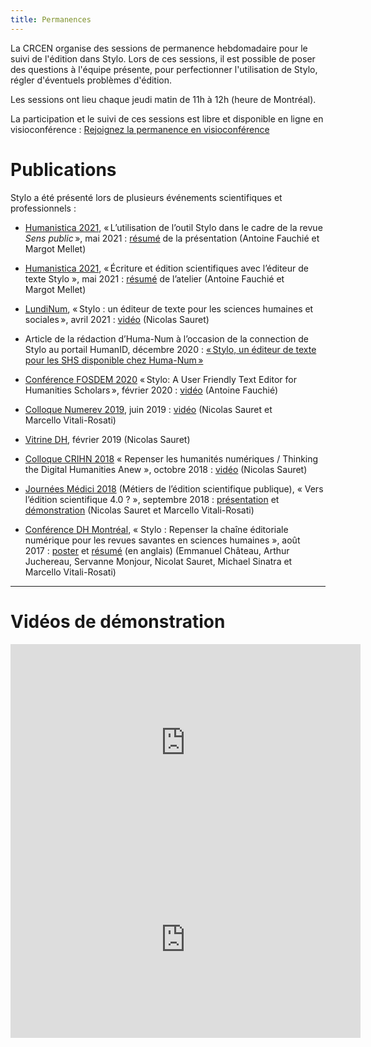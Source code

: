 ```yaml
---
title: Permanences
---
```


La CRCEN organise des sessions de permanence hebdomadaire pour le suivi de l'édition dans Stylo. Lors de ces sessions, il est possible de poser des questions à l'équipe présente, pour perfectionner l'utilisation de Stylo, régler d'éventuels problèmes d'édition.

Les sessions ont lieu chaque jeudi matin de 11h à 12h (heure de Montréal).

La participation et le suivi de ces sessions est libre et disponible en ligne en visioconférence : <a class="btn btn-info" href="https://meet.jit.si/stylo" role="button">Rejoignez la permanence en visioconférence</a>

# Publications

Stylo a été présenté lors de plusieurs événements scientifiques et professionnels :

- [Humanistica 2021](https://humanistica2021.sciencesconf.org), « L’utilisation de l’outil Stylo dans le cadre de la revue *Sens public* », mai 2021 : [résumé](https://humanistica2021.sciencesconf.org/340826) de la présentation (Antoine Fauchié et Margot Mellet)

- [Humanistica 2021](https://humanistica2021.sciencesconf.org), « Écriture et édition scientifiques avec l’éditeur de texte Stylo », mai 2021 : [résumé](https://humanistica2021.sciencesconf.org/340911) de l’atelier (Antoine Fauchié et Margot Mellet)

- [LundiNum](https://agenda.inha.fr/events/stylo-un-editeur-de-texte-pour-les-sciences-humaines-et-sociales), « Stylo : un éditeur de texte pour les sciences humaines et sociales », avril 2021 : [vidéo](https://www.youtube.com/watch?v=ATvCk6NSpdQ&list=PLsl8NWzVv6T2CQFtBOfnlA_EKLFeCFSUG) (Nicolas Sauret)

- Article de la rédaction d’Huma-Num à l’occasion de la connection de Stylo au portail HumanID, décembre 2020 : [« Stylo, un éditeur de texte pour les SHS disponible chez Huma-Num »](https://humanum.hypotheses.org/6311)

- [Conférence FOSDEM 2020](https://archive.fosdem.org/2020/) « Stylo: A User Friendly Text Editor for Humanities Scholars », février 2020 : [vidéo](https://youtu.be/OymvZQpkFAM) (Antoine Fauchié)

- [Colloque Numerev 2019](https://numerev.com/agenda.id-9.html), juin 2019 : [vidéo](https://youtu.be/-WHoTXw6Two?t=20878) (Nicolas Sauret et Marcello Vitali-Rosati)

- [Vitrine DH](https://crihn.openum.ca/nouvelles/2018/12/01/vitrine-hn-dh-showcase-2019/), février 2019 (Nicolas Sauret)

- [Colloque CRIHN 2018](https://www.crihn.org/colloque-2018/) « Repenser les humanités numériques / Thinking the Digital Humanities Anew », octobre 2018 : [vidéo](https://archive.org/embed/CRIHN2018NicolasSauretStyloUnditeurSmantiquePourLesHumanits) (Nicolas Sauret)

- [Journées Médici 2018](https://medici2018.sciencesconf.org/) (Métiers de l’édition scientifique publique), « Vers l’édition scientifique 4.0 ? »,  septembre 2018 : [présentation](https://ecrituresnumeriques.github.io/s_StyloMedici/) et [démonstration](https://www.youtube.com/embed/qcwEqbcxBF8) (Nicolas Sauret et Marcello Vitali-Rosati)

- [Conférence DH Montréal](https://dh2017.adho.org/program-2/abstracts/), « Stylo : Repenser la chaîne éditoriale numérique pour les revues savantes en sciences humaines », août 2017 : [poster](uploads/pdf/poster_Stylo_DH2017.pdf) et [résumé](https://dh2017.adho.org/abstracts/224/224.pdf) (en anglais) (Emmanuel Château, Arthur Juchereau, Servanne Monjour, Nicolat Sauret, Michael Sinatra et Marcello Vitali-Rosati)

---

# Vidéos de démonstration

<iframe width="560" height="315" src="https://archive.org/embed/stylo-doc-fr" frameborder="0" allow="accelerometer; autoplay; encrypted-media; gyroscope; picture-in-picture" allowfullscreen style="align:center;"></iframe>

<iframe width="560" height="315" src="https://www.youtube.com/embed/qcwEqbcxBF8" frameborder="0" allow="accelerometer; autoplay; encrypted-media; gyroscope; picture-in-picture" allowfullscreen style="align:center;"></iframe>
